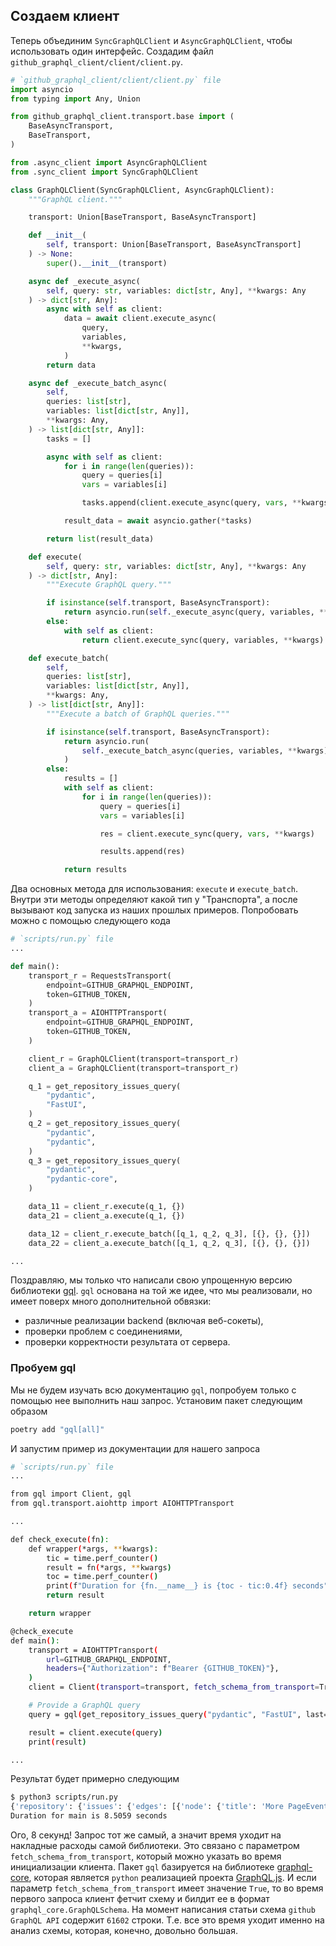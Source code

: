 ## Создаем клиент

Теперь объединим `SyncGraphQLClient` и `AsyncGraphQLClient`, чтобы
использовать один интерфейс. Создадим файл `github_graphql_client/client/client.py`.

```python
# `github_graphql_client/client/client.py` file
import asyncio
from typing import Any, Union

from github_graphql_client.transport.base import (
    BaseAsyncTransport,
    BaseTransport,
)

from .async_client import AsyncGraphQLClient
from .sync_client import SyncGraphQLClient

class GraphQLClient(SyncGraphQLClient, AsyncGraphQLClient):
    """GraphQL client."""

    transport: Union[BaseTransport, BaseAsyncTransport]

    def __init__(
        self, transport: Union[BaseTransport, BaseAsyncTransport]
    ) -> None:
        super().__init__(transport)

    async def _execute_async(
        self, query: str, variables: dict[str, Any], **kwargs: Any
    ) -> dict[str, Any]:
        async with self as client:
            data = await client.execute_async(
                query,
                variables,
                **kwargs,
            )
        return data

    async def _execute_batch_async(
        self,
        queries: list[str],
        variables: list[dict[str, Any]],
        **kwargs: Any,
    ) -> list[dict[str, Any]]:
        tasks = []

        async with self as client:
            for i in range(len(queries)):
                query = queries[i]
                vars = variables[i]

                tasks.append(client.execute_async(query, vars, **kwargs))

            result_data = await asyncio.gather(*tasks)

        return list(result_data)

    def execute(
        self, query: str, variables: dict[str, Any], **kwargs: Any
    ) -> dict[str, Any]:
        """Execute GraphQL query."""

        if isinstance(self.transport, BaseAsyncTransport):
            return asyncio.run(self._execute_async(query, variables, **kwargs))
        else:
            with self as client:
                return client.execute_sync(query, variables, **kwargs)

    def execute_batch(
        self,
        queries: list[str],
        variables: list[dict[str, Any]],
        **kwargs: Any,
    ) -> list[dict[str, Any]]:
        """Execute a batch of GraphQL queries."""

        if isinstance(self.transport, BaseAsyncTransport):
            return asyncio.run(
                self._execute_batch_async(queries, variables, **kwargs)
            )
        else:
            results = []
            with self as client:
                for i in range(len(queries)):
                    query = queries[i]
                    vars = variables[i]

                    res = client.execute_sync(query, vars, **kwargs)

                    results.append(res)

            return results

```

Два основных метода для использования: `execute` и `execute_batch`. Внутри
эти методы определяют какой тип у "Транспорта", а после вызывают код запуска из
наших прошлых примеров. Попробовать можно с помощью следующего кода

```python
# `scripts/run.py` file
...

def main():
    transport_r = RequestsTransport(
        endpoint=GITHUB_GRAPHQL_ENDPOINT,
        token=GITHUB_TOKEN,
    )
    transport_a = AIOHTTPTransport(
        endpoint=GITHUB_GRAPHQL_ENDPOINT,
        token=GITHUB_TOKEN,
    )

    client_r = GraphQLClient(transport=transport_r)
    client_a = GraphQLClient(transport=transport_r)

    q_1 = get_repository_issues_query(
        "pydantic",
        "FastUI",
    )
    q_2 = get_repository_issues_query(
        "pydantic",
        "pydantic",
    )
    q_3 = get_repository_issues_query(
        "pydantic",
        "pydantic-core",
    )

    data_11 = client_r.execute(q_1, {})
    data_21 = client_a.execute(q_1, {})

    data_12 = client_r.execute_batch([q_1, q_2, q_3], [{}, {}, {}])
    data_22 = client_a.execute_batch([q_1, q_2, q_3], [{}, {}, {}])

...
```

Поздравляю, мы только что написали свою упрощенную версию библиотеки [gql](https://gql.readthedocs.io/en/stable/index.html).
`gql` основана на той же идее, что мы реализовали, но имеет поверх много дополнительной обвязки:

- различные реализации backend (включая веб-сокеты),
- проверки проблем с соединениями,
- проверки корректности результата от сервера.

### Пробуем gql

Мы не будем изучать всю документацию `gql`, попробуем только с помощью нее выполнить наш запрос.
Установим пакет следующим образом

```bash
poetry add "gql[all]"
```

И запустим пример из документации для нашего запроса

```bash
# `scripts/run.py` file
...

from gql import Client, gql
from gql.transport.aiohttp import AIOHTTPTransport

...

def check_execute(fn):
    def wrapper(*args, **kwargs):
        tic = time.perf_counter()
        result = fn(*args, **kwargs)
        toc = time.perf_counter()
        print(f"Duration for {fn.__name__} is {toc - tic:0.4f} seconds")
        return result

    return wrapper

@check_execute
def main():
    transport = AIOHTTPTransport(
        url=GITHUB_GRAPHQL_ENDPOINT,
        headers={"Authorization": f"Bearer {GITHUB_TOKEN}"},
    )
    client = Client(transport=transport, fetch_schema_from_transport=True)

    # Provide a GraphQL query
    query = gql(get_repository_issues_query("pydantic", "FastUI", last=2))

    result = client.execute(query)
    print(result)

...
```

Результат будет примерно следующим

```bash
$ python3 scripts/run.py
{'repository': {'issues': {'edges': [{'node': {'title': 'More PageEvent Triggers', 'url': 'https://github.com/pydantic/FastUI/issues/104'}}, {'node': {'title': 'TypeError: Interval() takes no arguments', 'url': 'https://github.com/pydantic/FastUI/issues/105'}}]}}}
Duration for main is 8.5059 seconds
```

Ого, 8 секунд! Запрос тот же самый, а значит
время уходит на накладные расходы самой библиотеки. Это связано
с параметром `fetch_schema_from_transport`, который можно указать во время инициализации клиента.
Пакет `gql` базируется на библиотеке [graphql-core](https://github.com/graphql-python/graphql-core),
которая является `python` реализацией проекта [GraphQL.js](https://github.com/graphql/graphql-js).
И если параметр `fetch_schema_from_transport` имеет значение `True`, то во время первого запроса
клиент фетчит схему и билдит ее в формат `graphql_core.GraphQLSchema`. На момент написания
статьи схема `github GraphQL API` содержит `61602` строки. Т.е. все это время уходит именно
на анализ схемы, которая, конечно, довольно большая.
